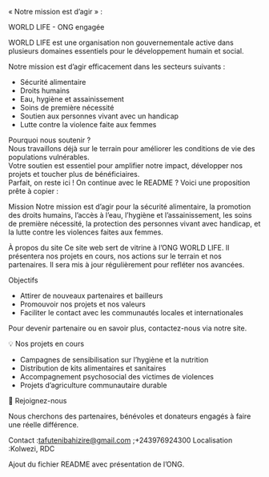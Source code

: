 « Notre mission est d’agir » :

WORLD LIFE - ONG engagée

WORLD LIFE est une organisation non gouvernementale active dans plusieurs domaines essentiels pour le développement humain et social.

Notre mission est d’agir efficacement dans les secteurs suivants :  
- Sécurité alimentaire  
- Droits humains  
- Eau, hygiène et assainissement  
- Soins de première nécessité  
- Soutien aux personnes vivant avec un handicap  
- Lutte contre la violence faite aux femmes  

Pourquoi nous soutenir ?  
Nous travaillons déjà sur le terrain pour améliorer les conditions de vie des populations vulnérables.  
Votre soutien est essentiel pour amplifier notre impact, développer nos projets et toucher plus de bénéficiaires.  
Parfait, on reste ici ! On continue avec le README ? Voici une proposition prête à copier :


Mission 
Notre mission est d’agir pour la sécurité alimentaire, la promotion des droits humains, l’accès à l’eau, l’hygiène et l’assainissement, les soins de première nécessité, la protection des personnes vivant avec handicap, et la lutte contre les violences faites aux femmes.

À propos du site
Ce site web sert de vitrine à l’ONG WORLD LIFE. Il présentera nos projets en cours, nos actions sur le terrain et nos partenaires. Il sera mis à jour régulièrement pour refléter nos avancées.

Objectifs
- Attirer de nouveaux partenaires et bailleurs  
- Promouvoir nos projets et nos valeurs  
- Faciliter le contact avec les communautés locales et internationales

Pour devenir partenaire ou en savoir plus, contactez-nous via notre site.  

💡 Nos projets en cours

- Campagnes de sensibilisation sur l’hygiène et la nutrition  
- Distribution de kits alimentaires et sanitaires  
- Accompagnement psychosocial des victimes de violences  
- Projets d’agriculture communautaire durable

🤝 Rejoignez-nous

Nous cherchons des partenaires, bénévoles et donateurs engagés à faire une réelle différence.

Contact :tafutenibahizire@gmail.com ;+243976924300
Localisation :Kolwezi, RDC  

Ajout du fichier README avec présentation de l’ONG.  


